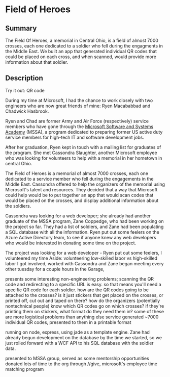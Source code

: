 # Field of Heroes

## Summary

The Field Of Heroes, a memorial in Central Ohio, is a field of almost 7000 crosses, each one dedicated to a soldier who fell during the engagments in the Middle East. We built an app that generated individual QR codes that could be placed on each cross, and when scanned, would provide more information about that soldier.

## Description

Try it out: QR code

During my time at Microsoft, I had the chance to work closely with two engineers who are now great friends of mine: Ryen Macababbad and Chadwick Hasbrook.

Ryen and Chad are former Army and Air Force (respectively) service members who have gone through the [Microsoft Software and Systems Academy](http://westillserve.com/mssa/) (MSSA), a program dedicated to preparing former US active duty service members for high-tech IT and software development jobs.

After her graduation, Ryen kept in touch with a mailing list for graduates of the program. She met Cassondra Slaughter, another Microsoft employee who was looking for volunteers to help with a memorial in her hometown in central Ohio.

The Field of Heroes is a memorial of almost 7000 crosses, each one dedicated to a service member who fell during the engagements in the Middle East. Cassondra offered to help the organizers of the memorial using Microsoft's talent and resources. They decided that a way that Microsoft could help would be to put together an app that would scan codes that would be placed on the crosses, and display additional information about the soldiers.

Cassondra was looking for a web developer; she already had another graduate of the MSSA program, Zane Coppedge, who had been working on the project so far. They had a list of soldiers, and Zane had been populating a SQL database with all the information. Ryen put out some feelers on the Azure Active Directory team, to see if anyone knew any web developers who would be interested in donating some time on the project.



The project was looking for a web developer - Ryen put out some feelers, I volunteered my time
Aside: volunteering low-skilled labor vs high-skilled labor
I got involved, worked with Cassondra and Zane
began meeting every other tuesday for a couple hours in the Garage, 

presents some interesting non-engineering problems; scanning the QR code and redirecting to a specific URL is easy. so that means you'll need a specific QR code for each soldier. how are the QR codes going to be attached to the crosses? is it just stickers that get placed on the crosses, or printed off, cut out and taped on there? how do the organizers (potentially nontechnical people) know which QR codes go on which crosses? if they're printing them on stickers, what format do they need them in? some of these are more logistical problems than anything else
service generated ~7000 individual QR codes, presented to them in a printable format

running on node, express, using jade as a template engine. Zane had already begun development on the database by the time we started, so we just rolled forward with a WCF API to his SQL database with the soldier data.

presented to MSSA group, served as some mentorship opportunities
donated lots of time to the org through //give, microsoft's employee time matching program

